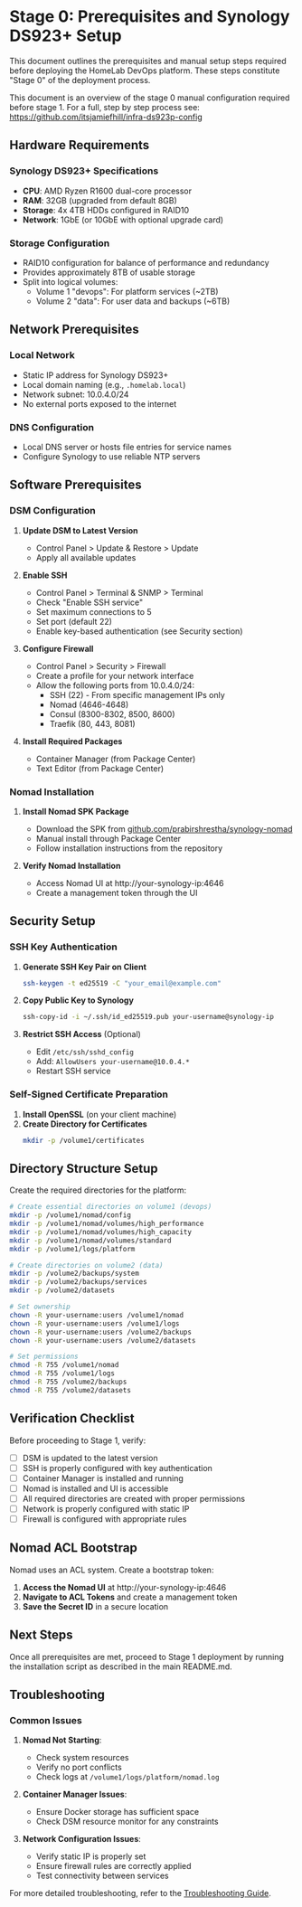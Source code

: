 # Stage 0: Prerequisites and Synology DS923+ Setup

This document outlines the prerequisites and manual setup steps required before deploying the HomeLab DevOps platform. These steps constitute "Stage 0" of the deployment process.

This document is an overview of the stage 0 manual configuration required before stage 1. For a full, step by step process see: https://github.com/itsjamiefhill/infra-ds923p-config

## Hardware Requirements

### Synology DS923+ Specifications
- **CPU**: AMD Ryzen R1600 dual-core processor
- **RAM**: 32GB (upgraded from default 8GB)
- **Storage**: 4x 4TB HDDs configured in RAID10
- **Network**: 1GbE (or 10GbE with optional upgrade card)

### Storage Configuration
- RAID10 configuration for balance of performance and redundancy
- Provides approximately 8TB of usable storage
- Split into logical volumes:
  - Volume 1 "devops": For platform services (~2TB)
  - Volume 2 "data": For user data and backups (~6TB)

## Network Prerequisites

### Local Network
- Static IP address for Synology DS923+
- Local domain naming (e.g., `.homelab.local`)
- Network subnet: 10.0.4.0/24
- No external ports exposed to the internet

### DNS Configuration
- Local DNS server or hosts file entries for service names
- Configure Synology to use reliable NTP servers

## Software Prerequisites

### DSM Configuration
1. **Update DSM to Latest Version**
   - Control Panel > Update & Restore > Update
   - Apply all available updates

2. **Enable SSH**
   - Control Panel > Terminal & SNMP > Terminal
   - Check "Enable SSH service"
   - Set maximum connections to 5
   - Set port (default 22)
   - Enable key-based authentication (see Security section)

3. **Configure Firewall**
   - Control Panel > Security > Firewall
   - Create a profile for your network interface
   - Allow the following ports from 10.0.4.0/24:
     - SSH (22) - From specific management IPs only
     - Nomad (4646-4648)
     - Consul (8300-8302, 8500, 8600)
     - Traefik (80, 443, 8081)

4. **Install Required Packages**
   - Container Manager (from Package Center)
   - Text Editor (from Package Center)

### Nomad Installation

1. **Install Nomad SPK Package**
   - Download the SPK from [github.com/prabirshrestha/synology-nomad](https://github.com/prabirshrestha/synology-nomad)
   - Manual install through Package Center
   - Follow installation instructions from the repository

2. **Verify Nomad Installation**
   - Access Nomad UI at http://your-synology-ip:4646
   - Create a management token through the UI

## Security Setup

### SSH Key Authentication
1. **Generate SSH Key Pair on Client**
   ```bash
   ssh-keygen -t ed25519 -C "your_email@example.com"
   ```

2. **Copy Public Key to Synology**
   ```bash
   ssh-copy-id -i ~/.ssh/id_ed25519.pub your-username@synology-ip
   ```

3. **Restrict SSH Access** (Optional)
   - Edit `/etc/ssh/sshd_config`
   - Add: `AllowUsers your-username@10.0.4.*`
   - Restart SSH service

### Self-Signed Certificate Preparation
1. **Install OpenSSL** (on your client machine)
2. **Create Directory for Certificates**
   ```bash
   mkdir -p /volume1/certificates
   ```

## Directory Structure Setup

Create the required directories for the platform:

```bash
# Create essential directories on volume1 (devops)
mkdir -p /volume1/nomad/config
mkdir -p /volume1/nomad/volumes/high_performance
mkdir -p /volume1/nomad/volumes/high_capacity
mkdir -p /volume1/nomad/volumes/standard
mkdir -p /volume1/logs/platform

# Create directories on volume2 (data)
mkdir -p /volume2/backups/system
mkdir -p /volume2/backups/services
mkdir -p /volume2/datasets

# Set ownership
chown -R your-username:users /volume1/nomad
chown -R your-username:users /volume1/logs
chown -R your-username:users /volume2/backups
chown -R your-username:users /volume2/datasets

# Set permissions
chmod -R 755 /volume1/nomad
chmod -R 755 /volume1/logs
chmod -R 755 /volume2/backups
chmod -R 755 /volume2/datasets
```

## Verification Checklist

Before proceeding to Stage 1, verify:

- [ ] DSM is updated to the latest version
- [ ] SSH is properly configured with key authentication
- [ ] Container Manager is installed and running
- [ ] Nomad is installed and UI is accessible
- [ ] All required directories are created with proper permissions
- [ ] Network is properly configured with static IP
- [ ] Firewall is configured with appropriate rules

## Nomad ACL Bootstrap

Nomad uses an ACL system. Create a bootstrap token:

1. **Access the Nomad UI** at http://your-synology-ip:4646
2. **Navigate to ACL Tokens** and create a management token
3. **Save the Secret ID** in a secure location

## Next Steps

Once all prerequisites are met, proceed to Stage 1 deployment by running the installation script as described in the main README.md.

## Troubleshooting

### Common Issues

1. **Nomad Not Starting**:
   - Check system resources
   - Verify no port conflicts
   - Check logs at `/volume1/logs/platform/nomad.log`

2. **Container Manager Issues**:
   - Ensure Docker storage has sufficient space
   - Check DSM resource monitor for any constraints

3. **Network Configuration Issues**:
   - Verify static IP is properly set
   - Ensure firewall rules are correctly applied
   - Test connectivity between services

For more detailed troubleshooting, refer to the [Troubleshooting Guide](troubleshooting.md).
